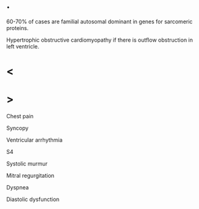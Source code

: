 # .

60-70% of cases are familial autosomal dominant in genes for sarcomeric proteins.

Hypertrophic obstructive cardiomyopathy if there is outflow obstruction in left ventricle.

# <

# >

Chest pain

Syncopy

Ventricular arrhythmia

S4

Systolic murmur

Mitral regurgitation

Dyspnea

Diastolic dysfunction
